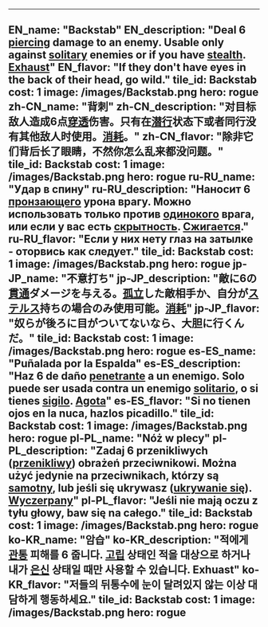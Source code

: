 ---

EN_name: "Backstab"
EN_description: "Deal 6 <u>piercing</u> damage to an enemy. Usable only against <u>solitary</u> enemies or if you have <u>stealth</u>. <u>Exhaust</u>"
EN_flavor: "If they don't have eyes in the back of their head, go wild."
tile_id: Backstab
cost: 1
image: /images/Backstab.png
hero: rogue
zh-CN_name: "背刺"
zh-CN_description: "对目标敌人造成6点<u>穿透</u>伤害。只有在<u>潜行</u>状态下或者同行没有其他敌人时使用。<u>消耗</u>。"
zh-CN_flavor: "除非它们背后长了眼睛，不然你怎么乱来都没问题。"
tile_id: Backstab
cost: 1
image: /images/Backstab.png
hero: rogue
ru-RU_name: "Удар в спину"
ru-RU_description: "Наносит 6 <u>пронзающего</u> урона врагу. Можно использовать только против <u>одинокого</u> врага, или если у вас есть <u>скрытность</u>. <u>Сжигается</u>."
ru-RU_flavor: "Если у них нету глаз на затылке - оторвись как следует."
tile_id: Backstab
cost: 1
image: /images/Backstab.png
hero: rogue
jp-JP_name: "不意打ち"
jp-JP_description: "敵に6の<u>貫通</u>ダメージを与える。<u>孤立</u>した敵相手か、自分が<u>ステルス</u>持ちの場合のみ使用可能。<u>消耗</u>"
jp-JP_flavor: "奴らが後ろに目がついてないなら、大胆に行くんだ。"
tile_id: Backstab
cost: 1
image: /images/Backstab.png
hero: rogue
es-ES_name: "Puñalada por la Espalda"
es-ES_description: "Haz 6 de daño <u>penetrante</u> a un enemigo. Solo puede ser usada contra un enemigo <u>solitario</u>, o si tienes <u>sigilo</u>. <u>Agota</u>"
es-ES_flavor: "Si no tienen ojos en la nuca, hazlos picadillo."
tile_id: Backstab
cost: 1
image: /images/Backstab.png
hero: rogue
pl-PL_name: "Nóż w plecy"
pl-PL_description: "Zadaj 6 przenikliwych (<u>przenikliwy</u>) obrażeń przeciwnikowi. Można użyć jedynie na przeciwnikach, którzy są <u>samotny</u>, lub jeśli się ukrywasz (<u>ukrywanie się</u>). <u>Wyczerpany</u>"
pl-PL_flavor: "Jeśli nie mają oczu z tyłu głowy, baw się na całego."
tile_id: Backstab
cost: 1
image: /images/Backstab.png
hero: rogue
ko-KR_name: "암습"
ko-KR_description: "적에게 <u>관통</u> 피해를 6 줍니다. <u>고립</u> 상태인 적을 대상으로 하거나 내가 <u>은신</u> 상태일 때만 사용할 수 있습니다. Exhuast"
ko-KR_flavor: "저들의 뒤통수에 눈이 달려있지 않는 이상 대담하게 행동하세요."
tile_id: Backstab
cost: 1
image: /images/Backstab.png
hero: rogue
---